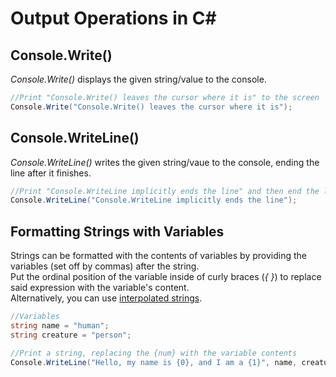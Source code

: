 # Output Operations in C#

## Console.Write()
_Console.Write()_ displays the given string/value to the console.
```C#
//Print "Console.Write() leaves the cursor where it is" to the screen
Console.Write("Console.Write() leaves the cursor where it is");
```

## Console.WriteLine()
_Console.WriteLine()_ writes the given string/vaue to the console, ending the line after it finishes.
```C#
//Print "Console.WriteLine implicitly ends the line" and then end the line
Console.WriteLine("Console.WriteLine implicitly ends the line");
```

## Formatting Strings with Variables
Strings can be formatted with the contents of variables by providing the variables (set off by commas) after the string. <br />
Put the ordinal position of the variable inside of curly braces (_{ }_) to replace said expression with the variable's content. <br />
Alternatively, you can use [interpolated strings](https://github.com/EthanC2/Notes-and-Writeups/blob/main/C%23/DataTypes/Strings.md). <br />
```C#
//Variables
string name = "human";
string creature = "person";

//Print a string, replacing the {num} with the variable contents
Console.WriteLine("Hello, my name is {0}, and I am a {1}", name, creature);
```
